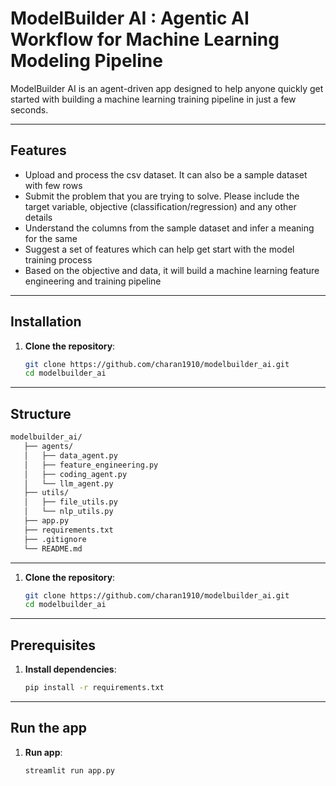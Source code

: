 # ModelBuilder AI : Agentic AI Workflow for Machine Learning Modeling Pipeline

ModelBuilder AI is an agent-driven app designed to help anyone quickly get started with building a machine learning training pipeline in just a few seconds.

---

## Features

- Upload and process the csv dataset. It can also be a sample dataset with few rows
- Submit the problem that you are trying to solve. Please include the target variable, objective (classification/regression) and any other details
- Understand the columns from the sample dataset and infer a meaning for the same
- Suggest a set of features which can help get start with the model training process
- Based on the objective and data, it will build a machine learning feature engineering and training pipeline

---

## Installation

1. **Clone the repository**:
   ```bash
   git clone https://github.com/charan1910/modelbuilder_ai.git
   cd modelbuilder_ai

---

## Structure
   ```bash
   modelbuilder_ai/
      ├── agents/
      │   ├── data_agent.py
      │   ├── feature_engineering.py
      │   ├── coding_agent.py
      │   └── llm_agent.py         
      ├── utils/
      │   ├── file_utils.py
      │   └── nlp_utils.py
      ├── app.py
      ├── requirements.txt
      ├── .gitignore
      └── README.md
   ```
---

1. **Clone the repository**:
   ```bash
   git clone https://github.com/charan1910/modelbuilder_ai.git
   cd modelbuilder_ai
---

## Prerequisites

1. **Install dependencies**:
   ```bash
   pip install -r requirements.txt

---

## Run the app

1. **Run app**:
   ```bash
   streamlit run app.py
